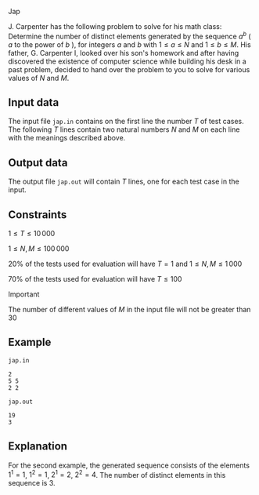 Jap

J. Carpenter has the following problem to solve for his math class: Determine the number of distinct elements generated by the sequence $a^b$ ( $a$ to the power of $b$ ), for integers $a$ and $b$ with $1 \leq a \leq N$ and $1 \leq b \leq M$. His father, G. Carpenter I, looked over his son's homework and after having discovered the existence of computer science while building his desk in a past problem, decided to hand over the problem to you to solve for various values of $N$ and $M$.

## Input data

The input file `jap.in` contains on the first line the number $T$ of test cases. The following $T$ lines contain two natural numbers $N$ and $M$ on each line with the meanings described above.

## Output data

The output file `jap.out` will contain $T$ lines, one for each test case in the input.

## Constraints

$1 \leq T \leq 10\,000$

$1 \leq N, M \leq 100\,000$

20% of the tests used for evaluation will have $T = 1$ and $1 \leq N, M \leq 1\,000$

70% of the tests used for evaluation will have $T \leq 100$

Important

The number of different values of $M$ in the input file will not be greater than 30

## Example

`jap.in`
```
2
5 5
2 2
```

`jap.out`
```
19
3
```

## Explanation

For the second example, the generated sequence consists of the elements $1^1 = 1$, $1^2 = 1$, $2^1 = 2$, $2^2 = 4$. The number of distinct elements in this sequence is 3.